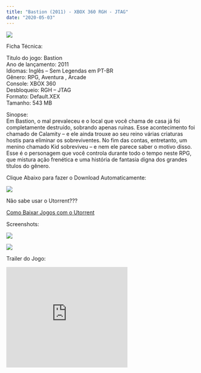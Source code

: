 ```yaml
---
title: "Bastion (2011) - XBOX 360 RGH - JTAG"
date: "2020-05-03"
---
```


[![](https://1.bp.blogspot.com/-V6kzSd_wN1M/Xq8Sutz_X8I/AAAAAAAAGEQ/VX4FpJFT364Zh4F28Xqw8jLEJ91pxPhmgCLcBGAsYHQ/s320/boxartlg-219x300.jpg)](https://1.bp.blogspot.com/-V6kzSd_wN1M/Xq8Sutz_X8I/AAAAAAAAGEQ/VX4FpJFT364Zh4F28Xqw8jLEJ91pxPhmgCLcBGAsYHQ/s1600/boxartlg-219x300.jpg)

Ficha Técnica:

Titulo do jogo: Bastion  
Ano de lançamento: 2011  
Idiomas: Inglês – Sem Legendas em PT-BR  
Gênero: RPG, Aventura , Arcade  
Console: XBOX 360  
Desbloqueio: RGH – JTAG  
Formato: Default.XEX  
Tamanho: 543 MB

Sinopse:  
Em Bastion, o mal prevaleceu e o local que você chama de casa já foi completamente destruído, sobrando apenas ruínas. Esse acontecimento foi chamado de Calamity – e ele ainda trouxe ao seu reino várias criaturas hostis para eliminar os sobreviventes. No fim das contas, entretanto, um menino chamado Kid sobreviveu – e nem ele parece saber o motivo disso. Esse é o personagem que você controla durante todo o tempo neste RPG, que mistura ação frenética e uma história de fantasia digna dos grandes títulos do gênero.

Clique Abaixo para fazer o Download Automaticamente:

[![](https://1.bp.blogspot.com/-ZiyKr4TPKHg/XqoHsQG1YpI/AAAAAAAAFU0/2TSF5tAU16YCRCDeI6UL7VZxWtpmWQ_cQCPcBGAYYCw/s1600/MAGNET-LINK-300x77.png)](https://zee.gl/EmT3Y5Is)

Não sabe usar o Utorrent???

[Como Baixar Jogos com o Utorrent](https://ultragames-torrents.blogspot.com/2020/04/como-baixar-jogos-com-o-utorrent.html)

Screenshots:

[![](https://1.bp.blogspot.com/-zM2vqRufB5c/Xq8T7iuL1II/AAAAAAAAGEc/icMMyob7QgUTfXPjTOy2kUeK2laagsptgCLcBGAsYHQ/s320/605743_20100908_screen001.jpg)](https://1.bp.blogspot.com/-zM2vqRufB5c/Xq8T7iuL1II/AAAAAAAAGEc/icMMyob7QgUTfXPjTOy2kUeK2laagsptgCLcBGAsYHQ/s1600/605743_20100908_screen001.jpg)

[![](https://1.bp.blogspot.com/-P-TulQOnTr8/Xq8T7yScAmI/AAAAAAAAGEg/jtNzwL129hcorgk4mrThpuEJGqCKcJAcQCLcBGAsYHQ/s320/0_cdPuNryfFkE2TME7.jpg)](https://1.bp.blogspot.com/-P-TulQOnTr8/Xq8T7yScAmI/AAAAAAAAGEg/jtNzwL129hcorgk4mrThpuEJGqCKcJAcQCLcBGAsYHQ/s1600/0_cdPuNryfFkE2TME7.jpg)

Trailer do Jogo:

<iframe width="320" height="266" class="YOUTUBE-iframe-video" data-thumbnail-src="https://i.ytimg.com/vi/DA1rIMihp7s/0.jpg" src="https://www.youtube.com/embed/DA1rIMihp7s?feature=player_embedded" frameborder="0" allowfullscreen></iframe>
